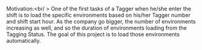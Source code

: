 Motivation:<br/ >
One of the first tasks of a Tagger when he/she enter the shift is to load the specific environments based on his/her Tagger number and shift start hour.
As the company go bigger, the number of environments increasing as well, and so the duration of environments loading from the Tagging Status.
The goal of this project is to load those environments automatically.

